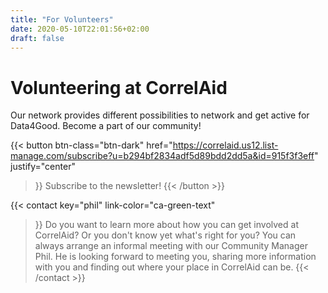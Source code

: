 ```yaml
---
title: "For Volunteers"
date: 2020-05-10T22:01:56+02:00
draft: false
---
```


# Volunteering at CorrelAid

Our network provides different possibilities to network and get active for Data4Good. Become a part of our community!


{{< button 
    btn-class="btn-dark"
    href="https://correlaid.us12.list-manage.com/subscribe?u=b294bf2834adf5d89bdd2dd5a&id=915f3f3eff"
    justify="center"
>}}
Subscribe to the newsletter!
{{< /button >}}



{{< contact
    key="phil"
    link-color="ca-green-text"
>}}
Do you want to learn more about how you can get involved at CorrelAid? Or you don't know yet what's right for you? You can always arrange an informal meeting with our Community Manager Phil. He is looking forward to meeting you, sharing more information with you and finding out where your place in CorrelAid can be.
{{< /contact >}}

